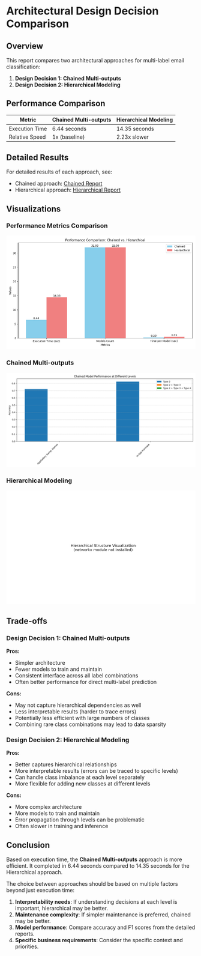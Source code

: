# Architectural Design Decision Comparison
## Overview
This report compares two architectural approaches for multi-label email classification:
1. **Design Decision 1: Chained Multi-outputs**
2. **Design Decision 2: Hierarchical Modeling**

## Performance Comparison
| Metric | Chained Multi-outputs | Hierarchical Modeling |
|--------|----------------------|----------------------|
| Execution Time | 6.44 seconds | 14.35 seconds |
| Relative Speed | 1x (baseline) | 2.23x slower |

## Detailed Results
For detailed results of each approach, see:
- Chained approach: [Chained Report](chained\comparison_report.md)
- Hierarchical approach: [Hierarchical Report](hierarchical\comparison_report.md)

## Visualizations

### Performance Metrics Comparison
![Performance Comparison](visualizations\performance_comparison.png)

### Chained Multi-outputs
![Chained Levels](chained\visualizations\chained_levels.png)

### Hierarchical Modeling
![Hierarchical Structure](hierarchical\visualizations\hierarchical_structure.png)

## Trade-offs

### Design Decision 1: Chained Multi-outputs

**Pros:**
- Simpler architecture
- Fewer models to train and maintain
- Consistent interface across all label combinations
- Often better performance for direct multi-label prediction

**Cons:**
- May not capture hierarchical dependencies as well
- Less interpretable results (harder to trace errors)
- Potentially less efficient with large numbers of classes
- Combining rare class combinations may lead to data sparsity

### Design Decision 2: Hierarchical Modeling

**Pros:**
- Better captures hierarchical relationships
- More interpretable results (errors can be traced to specific levels)
- Can handle class imbalance at each level separately
- More flexible for adding new classes at different levels

**Cons:**
- More complex architecture
- More models to train and maintain
- Error propagation through levels can be problematic
- Often slower in training and inference

## Conclusion
Based on execution time, the **Chained Multi-outputs** approach is more efficient. It completed in 6.44 seconds compared to 14.35 seconds for the Hierarchical approach.

The choice between approaches should be based on multiple factors beyond just execution time:

1. **Interpretability needs**: If understanding decisions at each level is important, hierarchical may be better.
2. **Maintenance complexity**: If simpler maintenance is preferred, chained may be better.
3. **Model performance**: Compare accuracy and F1 scores from the detailed reports.
4. **Specific business requirements**: Consider the specific context and priorities.
